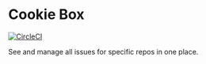 # Cookie Box

[![CircleCI](https://circleci.com/gh/davydovanton/cookie_box.svg?style=svg)](https://circleci.com/gh/davydovanton/cookie_box)

See and manage all issues for specific repos in one place.

